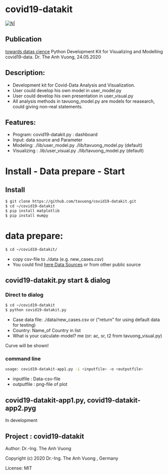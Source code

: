# covid19-datakit
[![N|](https://vuongblog.files.wordpress.com/2020/05/git_pt_vuong60.png)](https://vuongblog.wordpress.com)

## Publication
[towards datas cience](https://towardsdatascience.com/python-development-kit-for-visualizing-and-modelling-of-covid19-data-b33e7a13aace)  Python Development Kit for Visualizing and Modelling covid19-data. Dr. The Anh Vuong, 24.05.2020

## Description:
- Development kit for Covid-Data Analysis and Visualization.
- User could develop his own model in user_model.py
- User could develop his own presentation in user_visual.py 
- All analysis methods in tavuong_model.py are models for reasearch, could giving non-real statements.

## Features:
- Program: covid19-datakit.py : dashboard
- Input: data source and Parameter
- Modeling:     ./lib/user_model.py ./lib/tavuong_model.py (default)
- Visualizing : .lib/user_visual.py ./lib/tavuong_model.py (default)

# Install - Data prepare - Start 
## Install
```sh
$ git clone https://github.com/tavuong/covid19-datakit.git
$ cd ~/covid19-datakit
$ pip install matplotlib
$ pip install mumpy
```
# data prepare: 
```sh
$ cd ~/covid19-datakit/
```
- copy csv-file to ./data (e.g. new_cases.csv) 
- You could find [here Data Sources](https://ourworldindata.org/coronavirus-source-data) or from other public source 

## covid19-datakit.py start & dialog
### Direct to dialog
```sh
$ cd ~/covid19-datakit
$ python covid19-datakit.py
```
- Case data file: ./data/new_cases.csv or ("return" for using default data for testing) 
- Country: Name_of Country in list
- What is your calculate-model? me (or: ac, sr, t2 from tavuong_visual.py)

Curve will be shown!

### command line
```sh
usage: covid19-datakit-app1.py -i <inputfile> -o <outputfile>
```
- inputfile :  Data-csv-file
- outputfile : png-file of plot  
  
## covid19-datakit-app1.py, covid19-datakit-app2.pyg
In development

Project : covid19-datakit
----
Author: Dr.-Ing. The Anh Vuong 

Copyright (c) 2020 Dr.-Ing. The Anh Vuong , Germany

License: MIT
